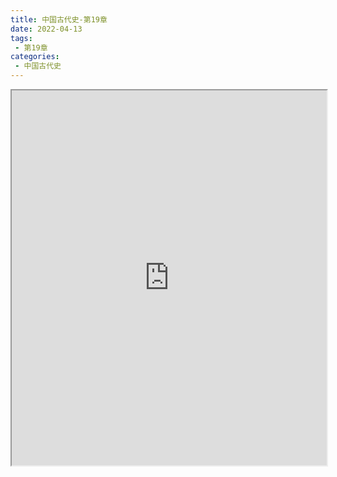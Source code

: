```yaml
---
title: 中国古代史-第19章
date: 2022-04-13
tags:
 - 第19章
categories:
 - 中国古代史
---
```




<iframe src="https://history.yourtools.icu/pdf/web/viewer.html?file=https://vkceyugu.cdn.bspapp.com/VKCEYUGU-98958311-3e7b-45a4-9247-ea869d6246c3/1f798e2a-e934-4980-81e1-67dab5a1d276.pdf" width="100%" height="600px"></iframe>
